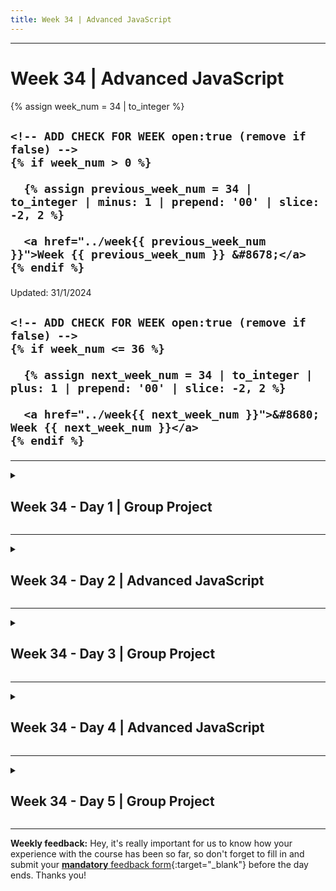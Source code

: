 ```yaml
---
title: Week 34 | Advanced JavaScript
---
```


<hr class="mb-0">

<h1 id="{{ Week 34-Advanced JavaScript | slugify }}">
  <span class="week-prefix">Week 34 |</span> Advanced JavaScript
</h1>

<div class="week-controls">

  {% assign week_num = 34 | to_integer %}

  <h2 class="week-controls__previous_week">

    <!-- ADD CHECK FOR WEEK open:true (remove if false) -->
    {% if week_num > 0 %}

      {% assign previous_week_num = 34 | to_integer | minus: 1 | prepend: '00' | slice: -2, 2 %}

      <a href="../week{{ previous_week_num }}">Week {{ previous_week_num }} &#8678;</a>
    {% endif %}

  </h2>

  <span>Updated: 31/1/2024</span>

  <h2 class="week-controls__next_week">

    <!-- ADD CHECK FOR WEEK open:true (remove if false) -->
    {% if week_num <= 36 %}

      {% assign next_week_num = 34 | to_integer | plus: 1 | prepend: '00' | slice: -2, 2 %}

      <a href="../week{{ next_week_num }}">&#8680; Week {{ next_week_num }}</a>
    {% endif %}

  </h2>

</div>

---

<!-- Week 34 - Day 1 | Group Project -->
<details markdown="1">
  <summary>
    <h2>
      <span class="summary-day">Week 34 - Day 1</span> | Group Project</h2>
  </summary>

### Schedule

  - **Work on Project (Group/Personal)**

<!-- Study Plan -->

<!-- Summary -->

<!-- Exercises -->

<!-- Extra Resources -->

<!-- Sources and Attributions -->
  
</details>

<hr class="mt-1">

<!-- Week 34 - Day 2 | Advanced JavaScript -->
<details markdown="1">
  <summary>
    <h2>
      <span class="summary-day">Week 34 - Day 2</span> | Advanced JavaScript</h2>
  </summary>

### Schedule

  - **Lecture: Advanced JavaScript**
  - **Practice**
  - **Work on Project (Group/Personal)**

<!-- Study Plan -->

<!-- Summary -->

<!-- Exercises -->

<!-- Extra Resources -->

<!-- Sources and Attributions -->
  
</details>

<hr class="mt-1">

<!-- Week 34 - Day 3 | Group Project -->
<details markdown="1">
  <summary>
    <h2>
      <span class="summary-day">Week 34 - Day 3</span> | Group Project</h2>
  </summary>

### Schedule

  - **Work on Project (Group/Personal)**

<!-- Study Plan -->

<!-- Summary -->

<!-- Exercises -->

<!-- Extra Resources -->

<!-- Sources and Attributions -->
  
</details>

<hr class="mt-1">

<!-- Week 34 - Day 4 | Advanced JavaScript -->
<details markdown="1">
  <summary>
    <h2>
      <span class="summary-day">Week 34 - Day 4</span> | Advanced JavaScript</h2>
  </summary>

### Schedule

  - **Lecture: Advanced JavaScript**
  - **Practice**
  - **Work on Project (Group/Personal)**

<!-- Study Plan -->

<!-- Summary -->

<!-- Exercises -->

<!-- Extra Resources -->

<!-- Sources and Attributions -->
  
</details>

<hr class="mt-1">

<!-- Week 34 - Day 5 | Group Project -->
<details markdown="1">
  <summary>
    <h2>
      <span class="summary-day">Week 34 - Day 5</span> | Group Project</h2>
  </summary>

### Schedule

  - **Work on Project (Group/Personal)**

<!-- Study Plan -->

<!-- Summary -->

<!-- Exercises -->

<!-- Extra Resources -->

<!-- Sources and Attributions -->
  
</details>


<hr class="mt-1">

**Weekly feedback:** Hey, it's really important for us to know how your experience with the course has been so far, so don't forget to fill in and submit your [**mandatory** feedback form](https://forms.gle/S6Zg3bbS2uuwsSZF9){:target="_blank"} before the day ends. Thanks you!

